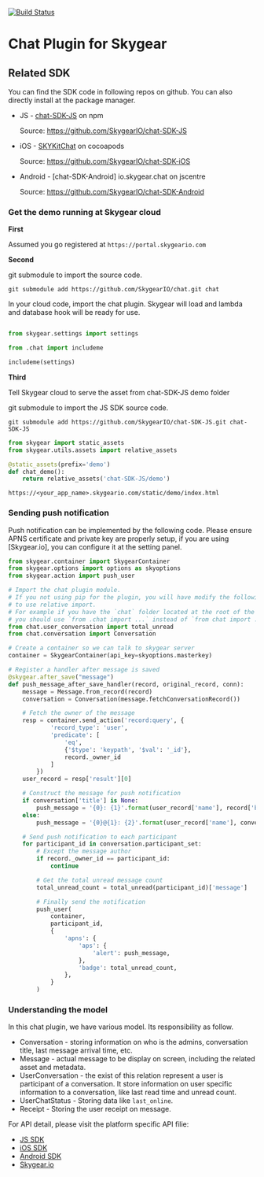 [![Build Status](https://travis-ci.org/SkygearIO/chat.svg)](https://travis-ci.org/SkygearIO/chat)
# Chat Plugin for Skygear

## Related SDK

You can find the SDK code in following repos on github. You can also directly
install at the package manager.

- JS - [chat-SDK-JS](https://www.npmjs.com/package/skygear-chat) on npm

    Source: https://github.com/SkygearIO/chat-SDK-JS
- iOS - [SKYKitChat](https://cocoapods.org/pods/SKYKitChat) on cocoapods

    Source: https://github.com/SkygearIO/chat-SDK-iOS
- Android - [chat-SDK-Android] io.skygear.chat on jscentre

    Source: https://github.com/SkygearIO/chat-SDK-Android

### Get the demo running at Skygear cloud

__First__

Assumed you go registered at `https://portal.skygeario.com`

__Second__

git submodule to import the source code.

```
git submodule add https://github.com/SkygearIO/chat.git chat
```

In your cloud code, import the chat plugin. Skygear will load and lambda and
database hook will be ready for use.
```python

from skygear.settings import settings

from .chat import includeme

includeme(settings)
```

__Third__

Tell Skygear cloud to serve the asset from chat-SDK-JS demo folder

git submodule to import the JS SDK source code.

```
git submodule add https://github.com/SkygearIO/chat-SDK-JS.git chat-SDK-JS
```

```python
from skygear import static_assets
from skygear.utils.assets import relative_assets

@static_assets(prefix='demo')
def chat_demo():
    return relative_assets('chat-SDK-JS/demo')
```

`https://<your_app_name>.skygeario.com/static/demo/index.html`

### Sending push notification

Push notification can be implemented by the following code.
Please ensure APNS certificate and private key are properly setup,
if you are using [Skygear.io], you can configure it at the setting panel.

```python
from skygear.container import SkygearContainer
from skygear.options import options as skyoptions
from skygear.action import push_user

# Import the chat plugin module.
# If you not using pip for the plugin, you will have modify the following lines
# to use relative import.
# For example if you have the `chat` folder located at the root of the project,
# you should use `from .chat import ...` instead of `from chat import ...`
from chat.user_conversation import total_unread
from chat.conversation import Conversation

# Create a container so we can talk to skygear server
container = SkygearContainer(api_key=skyoptions.masterkey)

# Register a handler after message is saved
@skygear.after_save("message")
def push_message_after_save_handler(record, original_record, conn):
    message = Message.from_record(record)
    conversation = Conversation(message.fetchConversationRecord())

    # Fetch the owner of the message
    resp = container.send_action('record:query', {
            'record_type': 'user',
            'predicate': [
                'eq',
                {'$type': 'keypath', '$val': '_id'},
                record._owner_id
            ]
        })
    user_record = resp['result'][0]

    # Construct the message for push notification
    if conversation['title'] is None:
        push_message = '{0}: {1}'.format(user_record['name'], record['body'])
    else:
        push_message = '{0}@{1}: {2}'.format(user_record['name'], conversation['title'], record['body'])

    # Send push notification to each participant
    for participant_id in conversation.participant_set:
        # Except the message author
        if record._owner_id == participant_id:
            continue

        # Get the total unread message count
        total_unread_count = total_unread(participant_id)['message']

        # Finally send the notification
        push_user(
            container,
            participant_id,
            {
                'apns': {
                    'aps': {
                        'alert': push_message,
                    },
                    'badge': total_unread_count,
                },
            }
        )
```

### Understanding the model

In this chat plugin, we have various model. Its responsibility as follow.

- Conversation - storing information on who is the admins, conversation title,
  last message arrival time, etc.
- Message - actual message to be display on screen, including the related
  asset and metadata.
- UserConversation - the exist of this relation represent a user is participant
  of a conversation. It store information on user specific information to a
  conversation, like last read time and unread count.
- UserChatStatus - Storing data like `last_online`.
- Receipt - Storing the user receipt on message.

For API detail, please visit the platform specific API filie:

- [JS SDK](https://doc.esdoc.org/github.com/skygeario/chat-SDK-JS/)
- [iOS SDK](http://cocoadocs.org/docsets/SKYKitChat/)
- [Android SDK](https://docs.skygear.io/android/plugins/chat/reference/)
- [Skygear.io](https://skygear.io)

